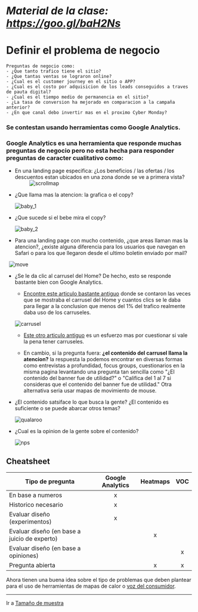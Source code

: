 # *Material de la clase: https://goo.gl/baH2Ns*

# Definir el problema de negocio

    Preguntas de negocio como:
    - ¿Que tanto trafico tiene el sitio?
    - ¿Que tantas ventas se lograron online?
    - ¿Cual es el customer journey en el sitio o APP?
    - ¿Cual es el costo por adquisicion de los leads conseguidos a traves de pauta digital?
    - ¿Cual es el tiempo medio de permanencia en el sitio?
    - ¿La tasa de conversion ha mejorado en comparacion a la campaña anterior?
    - ¿En que canal debo invertir mas en el proximo Cyber Monday?

### Se contestan usando herramientas como Google Analytics. 
### Google Analytics es una herramienta que responde muchas preguntas de negocio pero no esta hecha para responder preguntas de caracter cualitativo como:

- En una landing page especifica: ¿Los beneficios / las ofertas / los descuentos estan ubicados en una zona donde se ve a primera vista?
               
    ![scrollmap]
        
- ¿Que llama mas la atencion: la grafica o el copy?
               
    ![baby_1]
        
- ¿Que sucede si el bebe mira el copy?
               
    ![baby_2]

- Para una landing page con mucho contenido, ¿que areas llaman mas la atencion?, ¿existe alguna diferencia para los usuarios que navegan en Safari o para los que llegaron desde el ultimo boletin enviado por mail?

    ![move] 

- ¿Se le da clic al carrusel del Home? De hecho, esto se responde bastante bien con Google Analytics.
    
    - [Encontre este articulo bastante antiguo](https://searchengineland.com/homepage-sliders-are-bad-for-seo-usability-163496) donde se contaron las veces que se mostraba el carrusel del Home y cuantos clics se le daba para llegar a la conclusion que menos del 1% del trafico realmente daba uso de los carruseles. 

    ![carrusel]

    - [Este otro articulo antiguo](https://erikrunyon.com/2013/01/carousel-stats/) es un esfuerzo mas por cuestionar si vale la pena tener carruseles.

    - En cambio, si la pregunta fuera: **¿el contenido del carrusel llama la atencion?** la respuesta la podemos encontrar en diversas formas como entrevistas a profundidad, focus groups, cuestionarios en la misma pagina levantando una pregunta tan sencilla como "¿El contenido del banner fue de utilidad?" o "Califica del 1 al 7 si consideras que el contenido del banner fue de utilidad." Otra alternativa seria usar mapas de movimiento de mouse.
    
- ¿El contenido satsiface lo que busca la gente? ¿El contenido es suficiente o se puede abarcar otros temas?   
    
    ![qualaroo]

- ¿Cual es la opinion de la gente sobre el contenido?

    ![nps]
    

## Cheatsheet

| Tipo de pregunta   | Google Analytics   | Heatmaps   | VOC   |
| ------------------ |:------------------:|:----------:|:-----:|
| En base a numeros  | x                  |            |       |
| Historico necesario | x                 |            |       |
| Evaluar diseño (experimentos) | x  |            |       |
| Evaluar diseño (en base a juicio de experto) |  | x  |       |
| Evaluar diseño (en base a opiniones) |  |            | x     |
| Pregunta abierta   |                    | x          | x     |


Ahora tienen una buena idea sobre el tipo de problemas que deben plantear para el uso de herramientas de mapas de calor o [voz del consumidor](https://en.wikipedia.org/wiki/Voice_of_the_customer). 

---
 
Ir a [Tamaño de muestra](https://github.com/acamposc/managementsociety/blob/master/herramientas/3_tamano_de_muestra.md)





[scrollmap]: https://zarget.com/assets/images/banners/scrollmaps-hero.png
[baby_1]: https://cdn.thegood.com/wp-content/uploads/heatmaps-scrollmaps-clickmaps-2.png
[baby_2]: https://cdn.thegood.com/wp-content/uploads/heatmaps-scrollmaps-clickmaps-3.png
[move]: https://www.mousestats.com/static/theme/salesv2/serviceScreenshots/move.gif
[carrusel]: https://cdn.thegood.com/wp-content/uploads/heatmaps-scrollmaps-clickmaps-8.jpg
[qualaroo]: https://blog.qualaroo.com/wp-content/uploads/2016/11/qualaroo-example.png
[nps]: https://blog.kissmetrics.com/wp-content/uploads/2011/08/net-promoter-score-survey.png
